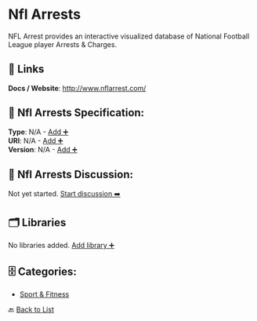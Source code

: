 # Nfl Arrests

NFL Arrest provides an interactive visualized database of National Football League player Arrests & Charges. 

##  🔗 Links
**Docs / Website**: http://www.nflarrest.com/

## 🧬 Nfl Arrests Specification:
**Type**: N/A - [Add ➕](https://github.com/apis-list/apis-list/edit/main/apis.yaml#13524)  
**URI**: N/A - [Add ➕](https://github.com/apis-list/apis-list/edit/main/apis.yaml#13524)  
**Version**: N/A - [Add ➕](https://github.com/apis-list/apis-list/edit/main/apis.yaml#13524)

## 💬 Nfl Arrests Discussion:
Not yet started. [Start discussion ➡️](https://github.com/apis-list/apis-list/discussions/new)

## 🗂️ Libraries

No libraries added. [Add library ➕](https://github.com/apis-list/apis-list/edit/main/apis.yaml#13524)    


## 🗄️ Categories:
- [Sport & Fitness](https://github.com/apis-list/apis-list#sport--fitness-)

🔙  [Back to List](https://github.com/apis-list/apis-list)
